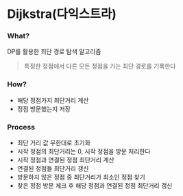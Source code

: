 # Dijkstra(다익스트라)
### What?
DP를 활용한 최단 경로 탐색 알고리즘
> 특정한 정점에서 다른 모든 정점을 가는 최단 경로를 기록한다
### How?
- 해당 정점가지 최단거리 계산
- 정점 방문했는지 저장
### Process
- 최단 거리 값 무한대로 초기화
- 시작 정점의 최단거리는 0, 시작 정점을 방문 처리한다
- 시작 정점과 연결된 정점 최단거리 계산
- 연결된 정점들 최단거리 갱신
- 방문하지 않은 정점 중 최단거리가 최소인 정점 찾기
- 찾은 정점 방문 체크 후 해당 정점과 연결된 정점 최단거리 갱신